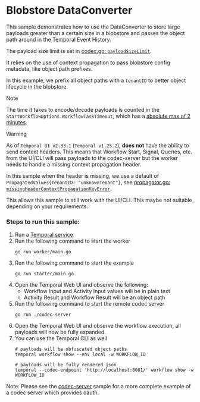 # Blobstore DataConverter
This sample demonstrates how to use the DataConverter to store large payloads greater than a certain size 
in a blobstore and passes the object path around in the Temporal Event History.

The payload size limit is set in [codec.go: `payloadSizeLimit`](./codec.go#L20).

It relies on the use of context propagation to pass blobstore config metadata, like object path prefixes.

In this example, we prefix all object paths with a `tenantID` to better object lifecycle in the blobstore.

> [!NOTE]
> The time it takes to encode/decode payloads is counted in the `StartWorkflowOptions.WorkflowTaskTimeout`,
> which has a [absolute max of 2 minutes](https://github.com/temporalio/temporal/blob/2a0f6b238f6cdab768098194436b0dda453c8064/common/constants.go#L68). 

> [!WARNING]
> As of `Temporal UI v2.33.1` (`Temporal v1.25.2`), **does not** have the ability to send context headers.
> This means that Workflow Start, Signal, Queries, etc. from the UI/CLI will pass payloads to the codec-server but the 
> worker needs to handle a missing context propagation header.
> 
> In this sample when the header is missing, we use a default of `PropagatedValues{TenantID: "unknownTenant"}`,
> see [propagator.go: `missingHeaderContextPropagationKeyError`](./propagator.go#L66).
> 
> This allows this sample to still work with the UI/CLI. This maybe not suitable depending on your requirements. 


### Steps to run this sample:
1. Run a [Temporal service](https://github.com/temporalio/samples-go/tree/main/#how-to-use)
2. Run the following command to start the worker
    ```
    go run worker/main.go
    ```
3. Run the following command to start the example
    ```
    go run starter/main.go
    ```
4. Open the Temporal Web UI and observe the following:
   - Workflow Input and Activity Input values will be in plain text
   - Activity Result and Workflow Result will be an object path
5. Run the following command to start the remote codec server
    ```
    go run ./codec-server
    ```
6. Open the Temporal Web UI and observe the workflow execution, all payloads will now be fully expanded.
7. You can use the Temporal CLI as well
    ```
    # payloads will be obfuscated object paths
    temporal workflow show --env local -w WORKFLOW_ID

    # payloads will be fully rendered json
    temporal --codec-endpoint 'http://localhost:8081/' workflow show -w WORKFLOW_ID
    ``````

Note: Please see the [codec-server](../codec-server/) sample for a more complete example of a codec server which provides oauth.
